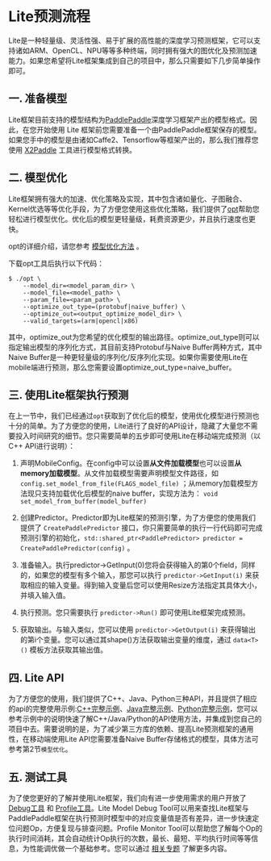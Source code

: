 # Lite预测流程

Lite是一种轻量级、灵活性强、易于扩展的高性能的深度学习预测框架，它可以支持诸如ARM、OpenCL、NPU等等多种终端，同时拥有强大的图优化及预测加速能力。如果您希望将Lite框架集成到自己的项目中，那么只需要如下几步简单操作即可。

## 一. 准备模型

Lite框架目前支持的模型结构为[PaddlePaddle](https://github.com/PaddlePaddle/Paddle)深度学习框架产出的模型格式。因此，在您开始使用 Lite 框架前您需要准备一个由PaddlePaddle框架保存的模型。
如果您手中的模型是由诸如Caffe2、Tensorflow等框架产出的，那么我们推荐您使用 [X2Paddle](https://github.com/PaddlePaddle/X2Paddle) 工具进行模型格式转换。

## 二. 模型优化

Lite框架拥有强大的加速、优化策略及实现，其中包含诸如量化、子图融合、Kernel优选等等优化手段，为了方便您使用这些优化策略，我们提供了[opt](model_optimize_tool)帮助您轻松进行模型优化。优化后的模型更轻量级，耗费资源更少，并且执行速度也更快。

opt的详细介绍，请您参考 [模型优化方法](model_optimize_tool) 。

下载opt工具后执行以下代码：

``` shell
$ ./opt \
    --model_dir=<model_param_dir> \
    --model_file=<model_path> \
    --param_file=<param_path> \
    --optimize_out_type=(protobuf|naive_buffer) \
    --optimize_out=<output_optimize_model_dir> \
    --valid_targets=(arm|opencl|x86)
```

其中，optimize_out为您希望的优化模型的输出路径。optimize_out_type则可以指定输出模型的序列化方式，其目前支持Protobuf与Naive Buffer两种方式，其中Naive Buffer是一种更轻量级的序列化/反序列化实现。如果你需要使用Lite在mobile端进行预测，那么您需要设置optimize_out_type=naive_buffer。

## 三. 使用Lite框架执行预测

在上一节中，我们已经通过`opt`获取到了优化后的模型，使用优化模型进行预测也十分的简单。为了方便您的使用，Lite进行了良好的API设计，隐藏了大量您不需要投入时间研究的细节。您只需要简单的五步即可使用Lite在移动端完成预测（以C++ API进行说明）：


1. 声明MobileConfig。在config中可以设置**从文件加载模型**也可以设置**从memory加载模型**。从文件加载模型需要声明模型文件路径，如 `config.set_model_from_file(FLAGS_model_file)` ；从memory加载模型方法现只支持加载优化后模型的naive buffer，实现方法为：
`void set_model_from_buffer(model_buffer) `

2. 创建Predictor。Predictor即为Lite框架的预测引擎，为了方便您的使用我们提供了 `CreatePaddlePredictor` 接口，你只需要简单的执行一行代码即可完成预测引擎的初始化，`std::shared_ptr<PaddlePredictor> predictor = CreatePaddlePredictor(config)` 。
3. 准备输入。执行predictor->GetInput(0)您将会获得输入的第0个field，同样的，如果您的模型有多个输入，那您可以执行 `predictor->GetInput(i)` 来获取相应的输入变量。得到输入变量后您可以使用Resize方法指定其具体大小，并填入输入值。
4. 执行预测。您只需要执行 `predictor->Run()` 即可使用Lite框架完成预测。
5. 获取输出。与输入类似，您可以使用 `predictor->GetOutput(i)` 来获得输出的第i个变量。您可以通过其shape()方法获取输出变量的维度，通过 `data<T>()` 模板方法获取其输出值。




## 四. Lite API

为了方便您的使用，我们提供了C++、Java、Python三种API，并且提供了相应的api的完整使用示例:[C++完整示例](cpp_demo)、[Java完整示例](java_demo)、[Python完整示例](python_demo)，您可以参考示例中的说明快速了解C++/Java/Python的API使用方法，并集成到您自己的项目中去。需要说明的是，为了减少第三方库的依赖、提高Lite预测框架的通用性，在移动端使用Lite API您需要准备Naive Buffer存储格式的模型，具体方法可参考第2节`模型优化`。

## 五. 测试工具

为了使您更好的了解并使用Lite框架，我们向有进一步使用需求的用户开放了 [Debug工具](debug) 和 [Profile工具](debug)。Lite Model Debug Tool可以用来查找Lite框架与PaddlePaddle框架在执行预测时模型中的对应变量值是否有差异，进一步快速定位问题Op，方便复现与排查问题。Profile Monitor Tool可以帮助您了解每个Op的执行时间消耗，其会自动统计Op执行的次数，最长、最短、平均执行时间等等信息，为性能调优做一个基础参考。您可以通过 [相关专题](debug) 了解更多内容。

